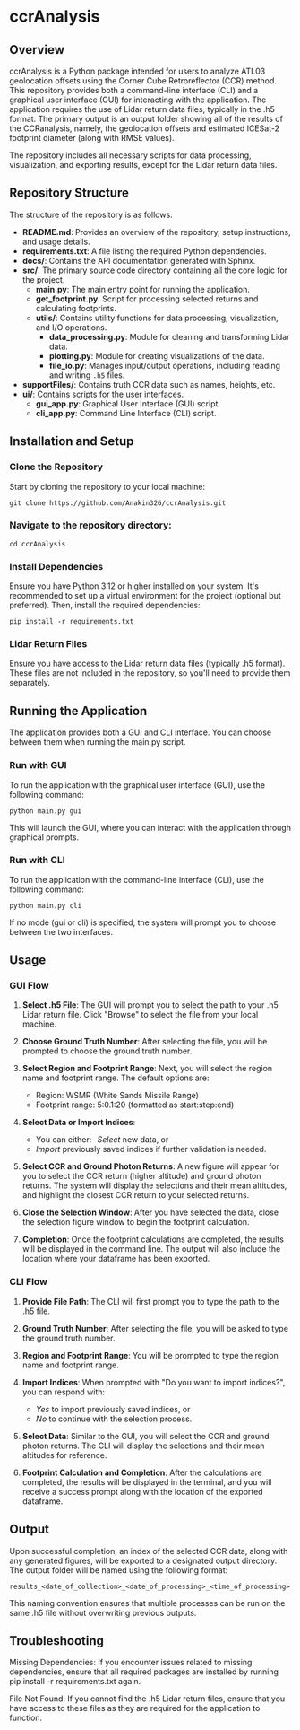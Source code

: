 # ccrAnalysis

## Overview
ccrAnalysis is a Python package intended for users to analyze ATL03 geolocation offsets using the Corner Cube
Retroreflector (CCR) method. This repository provides both a command-line interface (CLI) and a graphical user interface (GUI) for interacting with the application. The application requires the use of Lidar return data files, typically in the .h5 format. The primary output is an output folder showing all of the results of the CCRanalysis, namely, the geolocation offsets and estimated ICESat-2 footprint diameter (along with RMSE values).

The repository includes all necessary scripts for data processing, visualization, and exporting results, except for the Lidar return data files.

## Repository Structure
The structure of the repository is as follows:

- **README.md**: Provides an overview of the repository, setup instructions, and usage details.
- **requirements.txt**: A file listing the required Python dependencies.
- **docs/**: Contains the API documentation generated with Sphinx.
- **src/**: The primary source code directory containing all the core logic for the project.
  - **main.py**: The main entry point for running the application.
  - **get_footprint.py**: Script for processing selected returns and calculating footprints.
  - **utils/**: Contains utility functions for data processing, visualization, and I/O operations.
    - **data_processing.py**: Module for cleaning and transforming Lidar data.
    - **plotting.py**: Module for creating visualizations of the data.
    - **file_io.py**: Manages input/output operations, including reading and writing `.h5` files.
- **supportFiles/**: Contains truth CCR data such as names, heights, etc.
- **ui/**: Contains scripts for the user interfaces.
  - **gui_app.py**: Graphical User Interface (GUI) script.
  - **cli_app.py**: Command Line Interface (CLI) script.

## Installation and Setup

### Clone the Repository

Start by cloning the repository to your local machine:
```
git clone https://github.com/Anakin326/ccrAnalysis.git
```
### Navigate to the repository directory:
```
cd ccrAnalysis
```
### Install Dependencies
Ensure you have Python 3.12 or higher installed on your system. It's recommended to set up a virtual environment for the project (optional but preferred). Then, install the required dependencies:
```
pip install -r requirements.txt
```
### Lidar Return Files
Ensure you have access to the Lidar return data files (typically .h5 format). These files are not included in the repository, so you'll need to provide them separately.

## Running the Application
The application provides both a GUI and CLI interface. You can choose between them when running the main.py script.

### Run with GUI
To run the application with the graphical user interface (GUI), use the following command:
```
python main.py gui
```
This will launch the GUI, where you can interact with the application through graphical prompts.

### Run with CLI
To run the application with the command-line interface (CLI), use the following command:
```
python main.py cli
```
If no mode (gui or cli) is specified, the system will prompt you to choose between the two interfaces.

## Usage
### GUI Flow
1. **Select .h5 File**: The GUI will prompt you to select the path to your .h5 Lidar return file. Click "Browse" to select the file from your local machine.

2. **Choose Ground Truth Number**: After selecting the file, you will be prompted to choose the ground truth number.

3. **Select Region and Footprint Range**: Next, you will select the region name and footprint range. The default options are:
   - Region: WSMR (White Sands Missile Range)
   - Footprint range: 5:0.1:20 (formatted as start:step:end)

4. **Select Data or Import Indices**:
   - You can either:- *Select* new data, or
   - *Import* previously saved indices if further validation is needed.
      
6. **Select CCR and Ground Photon Returns**: A new figure will appear for you to select the CCR return (higher altitude) and ground photon returns. The system will display the selections and their mean altitudes, and highlight the closest CCR return to your selected returns.

7. **Close the Selection Window**: After you have selected the data, close the selection figure window to begin the footprint calculation.

8. **Completion**: Once the footprint calculations are completed, the results will be displayed in the command line. The output will also include the location where your dataframe has been exported.

### CLI Flow
1. **Provide File Path**: The CLI will first prompt you to type the path to the .h5 file.

2. **Ground Truth Number**: After selecting the file, you will be asked to type the ground truth number.

3. **Region and Footprint Range**: You will be prompted to type the region name and footprint range.

4. **Import Indices**: When prompted with "Do you want to import indices?", you can respond with:
   - *Yes* to import previously saved indices, or
   - *No* to continue with the selection process.
5. **Select Data**: Similar to the GUI, you will select the CCR and ground photon returns. The CLI will display the selections and their mean altitudes for reference.

6. **Footprint Calculation and Completion**: After the calculations are completed, the results will be displayed in the terminal, and you will receive a success prompt along with the location of the exported dataframe.

## Output
Upon successful completion, an index of the selected CCR data, along with any generated figures, will be exported to a designated output directory. The output folder will be named using the following format:

```
results_<date_of_collection>_<date_of_processing>_<time_of_processing>
```

This naming convention ensures that multiple processes can be run on the same .h5 file without overwriting previous outputs.

## Troubleshooting
Missing Dependencies: If you encounter issues related to missing dependencies, ensure that all required packages are installed by running pip install -r requirements.txt again.

File Not Found: If you cannot find the .h5 Lidar return files, ensure that you have access to these files as they are required for the application to function.
